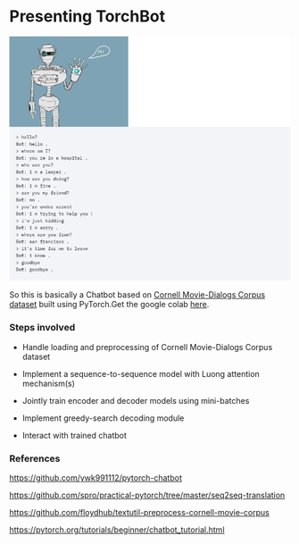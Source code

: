 # Presenting TorchBot 

![Image](https://github.com/gayathri-venu/TorchBot/blob/master/bot.png)

So this is basically a Chatbot based on [Cornell Movie-Dialogs Corpus dataset](https://www.cs.cornell.edu/~cristian/Cornell_Movie-Dialogs_Corpus.html) built using PyTorch.Get the google colab [here](https://colab.research.google.com/drive/1iF0XKPqf4qjukZNP5NwpXfXiG7EIWTms?usp=sharing).

### Steps involved

* Handle loading and preprocessing of Cornell Movie-Dialogs Corpus dataset

* Implement a sequence-to-sequence model with Luong attention mechanism(s)

* Jointly train encoder and decoder models using mini-batches

* Implement greedy-search decoding module

* Interact with trained chatbot


### References
 
 https://github.com/ywk991112/pytorch-chatbot
 
 https://github.com/spro/practical-pytorch/tree/master/seq2seq-translation
 
 https://github.com/floydhub/textutil-preprocess-cornell-movie-corpus
 
 https://pytorch.org/tutorials/beginner/chatbot_tutorial.html






